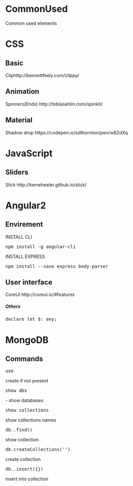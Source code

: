 # CommonUsed
Common used elements
<h1>CSS</h1>
<h2>Basic</h2>
<lable>Clip</lable>http://bennettfeely.com/clippy/
<h2>Animation</h2>
<lable>Spinners(Ends)</lable> http://tobiasahlin.com/spinkit/
<h2>Material</h2>
<lable>Shadow drop</lable> https://codepen.io/sdthornton/pen/wBZdXq

<h1>JavaScript</h1>
<h2>Sliders</h2>
<lable>Slick</lable> http://kenwheeler.github.io/slick/

<h1>Angular2</h1>
<h2>Envirement</h2>
INSTALL CLI
<pre>npm install -g angular-cli</pre>
INSTALL EXPRESS
<pre>npm install --save express body-parser</pre>
<h2>User interface</h2>
<lable>CoreUI</lable> http://coreui.io/#features

<h5>Others</h5>
<pre>declare let $: any;</pre>

<h1>MongoDB</h1>
<h2>Commands</h2>
<pre>use <DB_NAME></pre> create if not present

<pre>show dbs</pre> - show databases
<pre>show collections</pre> show collections names
<pre>db.<collection_name>.find()</pre> show collection

<pre>db.createCollections('<NAME>')</pre> create collection
<pre>db.<collection_name>.insert({<object_>})</pre> insert into collection
